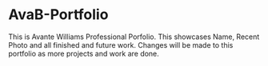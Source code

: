 # AvaB-Portfolio 

 This is Avante Williams Professional Porfolio. This showcases Name, Recent Photo and all finished and future work. Changes will be made to this portfolio as more projects and work are done.
